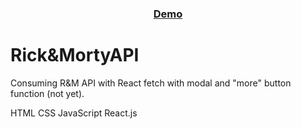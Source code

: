 <div align="center">
  <h3>
    <a href="https://joncat86.github.io/RickAndMortyAPI/">
      Demo
    </a>
  </h3>
</div>

# Rick&MortyAPI

Consuming R&M API with React fetch with modal and "more" button function (not yet).

HTML
CSS
JavaScript
React.js
